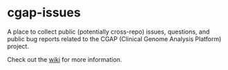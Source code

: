 # cgap-issues
A place to collect public (potentially cross-repo) issues, questions, and public bug reports related to the CGAP (Clinical Genome Analysis Platform) project.

Check out the [wiki](https://github.com/dbmi-bgm/cgap-issues/wiki) for more information.
